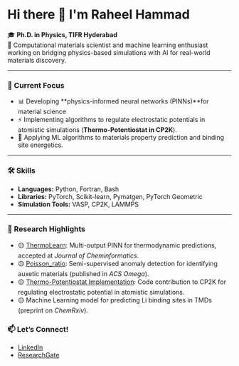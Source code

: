 # Hi there 👋 I'm Raheel Hammad

🎓 **Ph.D. in Physics, TIFR Hyderabad**  
🔬 Computational materials scientist and machine learning enthusiast working on bridging physics-based simulations with AI for real-world materials discovery.

---

### 🌟 Current Focus

- 📊 Developing **physics-informed neural networks (PINNs)**for material science
- ⚡ Implementing algorithms to regulate electrostatic potentials in atomistic simulations (**Thermo-Potentiostat in CP2K**).
- 🧠 Applying ML algorithms to materials property prediction and binding site energetics.

---

### 🛠️ Skills

- **Languages:** Python, Fortran, Bash  
- **Libraries:** PyTorch, Scikit-learn, Pymatgen, PyTorch Geometric  
- **Simulation Tools:** VASP, CP2K, LAMMPS  
---

### 🔬 Research Highlights

- 🟡 [ThermoLearn](https://github.com/Sudo-Raheel/ThermoLearn): Multi-output PINN for thermodynamic predictions, accepted at *Journal of Cheminformatics*.
- 🟡 [Poisson_ratio](https://github.com/Sudo-Raheel/Poisson_ratio): Semi-supervised anomaly detection for identifying auxetic materials (published in *ACS Omega*).
- 🟡 [Thermo-Potentiostat Implementation](https://github.com/Sudo-Raheel/Potentiostat_cp2k_implementation): Code contribution to CP2K for regulating electrostatic potential in atomistic simulations.
- 🟡 Machine Learning model for predicting Li binding sites in TMDs (preprint on *ChemRxiv*).



### 📫 Let’s Connect!

- [LinkedIn](https://www.linkedin.com/in/raheel-hammad-303908209/)
- [ResearchGate](https://www.researchgate.net/profile/Raheel-Hammad-2?ev=hdr_xprf)



